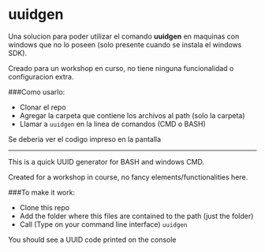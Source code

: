 # uuidgen

Una solucion para poder utilizar el comando **uuidgen** en maquinas con windows que no lo poseen (solo presente cuando se instala el windows SDK).

Creado para un workshop en curso, no tiene ninguna funcionalidad o configuracion extra.

###Como usarlo:
* Clonar el repo
* Agregar la carpeta que contiene los archivos al path (solo la carpeta)
* Llamar a `uuidgen` en la linea de comandos (CMD o BASH)

Se deberia ver el codigo impreso en la pantalla

---

This is a quick UUID generator for BASH and windows CMD.

Created for a workshop in course, no fancy elements/functionalities here.

###To make it work:
* Clone this repo
* Add the folder where this files are contained to the path (just the folder)
* Call (Type on your command line interface) `uuidgen`

You should see a UUID code printed on the console
